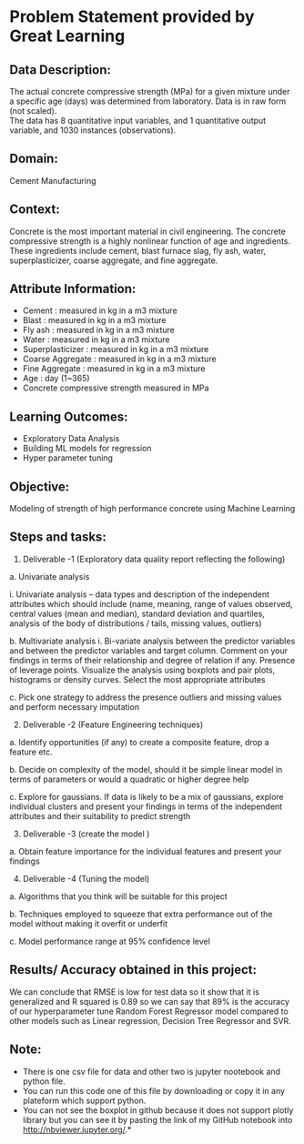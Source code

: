 <h1>Problem Statement provided by Great Learning</h1>

<h2>Data Description:</h2>
<p>
  The actual concrete compressive strength (MPa) for a given mixture under a specific age (days) was determined from laboratory. Data is in raw form (not scaled). 
 <br>
  The data has 8 quantitative input variables, and 1 quantitative output variable, and 1030 instances (observations).
</p>

<h2>Domain:</h2>
<p>Cement Manufacturing</p>

<h2>Context:</h2>
Concrete is the most important material in civil engineering. The concrete compressive strength is a highly nonlinear function of age and ingredients. These ingredients include cement, blast furnace slag, fly ash, water, superplasticizer, coarse aggregate, and fine aggregate.

<h2>Attribute Information:</h2>

* Cement : measured in kg in a m3 mixture
* Blast : measured in kg in a m3 mixture
* Fly ash : measured in kg in a m3 mixture
* Water : measured in kg in a m3 mixture
* Superplasticizer : measured in kg in a m3 mixture
* Coarse Aggregate : measured in kg in a m3 mixture
* Fine Aggregate : measured in kg in a m3 mixture
* Age : day (1~365)
* Concrete compressive strength measured in MPa

<h2>Learning Outcomes:</h2>

* Exploratory Data Analysis
* Building ML models for regression
* Hyper parameter tuning

<h2>Objective:</h2>
Modeling of strength of high performance concrete using Machine Learning

<h2>Steps and tasks:</h2>

1. Deliverable -1 (Exploratory data quality report reflecting the following)

a. Univariate analysis

i. Univariate analysis – data types and description of the independent attributes which should include (name, meaning, range of values observed, central values (mean and median), standard deviation and quartiles, analysis of the body of distributions / tails, missing values, outliers)

b. Multivariate analysis
i. Bi-variate analysis between the predictor variables and between the predictor variables and target column. Comment on your findings in terms of their relationship and degree of relation if any. Presence of leverage points. Visualize the analysis using boxplots and pair plots, histograms or density curves. Select the most appropriate attributes

c. Pick one strategy to address the presence outliers and missing values and perform necessary imputation

2. Deliverable -2 (Feature Engineering techniques)

a. Identify opportunities (if any) to create a composite feature, drop a feature etc.

b. Decide on complexity of the model, should it be simple linear
model in terms of parameters or would a quadratic or higher
degree help

c. Explore for gaussians. If data is likely to be a mix of gaussians, explore individual clusters and present your findings in terms of the independent attributes and their suitability to predict strength

3. Deliverable -3 (create the model )

a. Obtain feature importance for the individual features and present your findings

4. Deliverable -4 (Tuning the model)

a. Algorithms that you think will be suitable for this project

b. Techniques employed to squeeze that extra performance out of the model without making it overfit or underfit

c. Model performance range at 95% confidence level

<h2>Results/ Accuracy obtained in this project:</h2>

We can conclude that RMSE is low for test data so it show that it is generalized and R squared is 0.89 so we can say that 89% is the accuracy of our hyperparameter tune Random Forest Regressor model compared to other models such as Linear regression, Decision Tree Regressor and SVR.

<h2>Note:</h2>

* There is one csv file for data and other two is jupyter nootebook and python file.
* You can run this code one of this file by downloading or copy it in any plateform which support python.
* You can not see the boxplot in github because it does not support plotly library but you can see it by pasting the link of my GitHub notebook into http://nbviewer.jupyter.org/.*